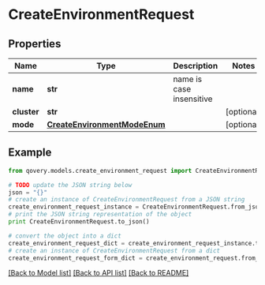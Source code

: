 # CreateEnvironmentRequest


## Properties
Name | Type | Description | Notes
------------ | ------------- | ------------- | -------------
**name** | **str** | name is case insensitive | 
**cluster** | **str** |  | [optional] 
**mode** | [**CreateEnvironmentModeEnum**](CreateEnvironmentModeEnum.md) |  | [optional] 

## Example

```python
from qovery.models.create_environment_request import CreateEnvironmentRequest

# TODO update the JSON string below
json = "{}"
# create an instance of CreateEnvironmentRequest from a JSON string
create_environment_request_instance = CreateEnvironmentRequest.from_json(json)
# print the JSON string representation of the object
print CreateEnvironmentRequest.to_json()

# convert the object into a dict
create_environment_request_dict = create_environment_request_instance.to_dict()
# create an instance of CreateEnvironmentRequest from a dict
create_environment_request_form_dict = create_environment_request.from_dict(create_environment_request_dict)
```
[[Back to Model list]](../README.md#documentation-for-models) [[Back to API list]](../README.md#documentation-for-api-endpoints) [[Back to README]](../README.md)


